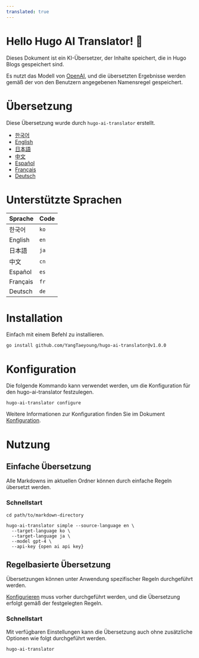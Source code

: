 ```yaml
---
translated: true
---
```

# Hello Hugo AI Translator! 👋

Dieses Dokument ist ein KI-Übersetzer, der Inhalte speichert, die in Hugo Blogs gespeichert sind.

Es nutzt das Modell von [OpenAI](https://openai.com), und die übersetzten Ergebnisse werden gemäß der von den Benutzern angegebenen Namensregel gespeichert.

# Übersetzung

Diese Übersetzung wurde durch `hugo-ai-translator` erstellt.

- [한국어](/README.md)
- [English](/README.en.md)
- [日本語](/README.ja.md)
- [中文](/README.cn.md)
- [Español](/README.es.md)
- [Français](/README.fr.md)
- [Deutsch](/README.de.md)


# Unterstützte Sprachen

| Sprache   | Code |
|-----------|------|
| 한국어      | `ko` |
| English   | `en` |
| 日本語      | `ja` |
| 中文       | `cn` |
| Español   | `es` |
| Français  | `fr` |
| Deutsch   | `de` |

# Installation

Einfach mit einem Befehl zu installieren.

```shell
go install github.com/YangTaeyoung/hugo-ai-translator@v1.0.0
```

# Konfiguration

Die folgende Kommando kann verwendet werden, um die Konfiguration für den hugo-ai-translator festzulegen.

```shell
hugo-ai-translator configure
```

Weitere Informationen zur Konfiguration finden Sie im Dokument [Konfiguration](docs/configure.de.md).

# Nutzung

## Einfache Übersetzung

Alle Markdowns im aktuellen Ordner können durch einfache Regeln übersetzt werden.

### Schnellstart

```shell
cd path/to/markdown-directory

hugo-ai-translator simple --source-language en \
  --target-language ko \
  --target-language ja \
  --model gpt-4 \
  --api-key {open ai api key}
``` 

## Regelbasierte Übersetzung

Übersetzungen können unter Anwendung spezifischer Regeln durchgeführt werden.

[Konfigurieren](docs/configure.md) muss vorher durchgeführt werden, und die Übersetzung erfolgt gemäß der festgelegten Regeln.

### Schnellstart

Mit verfügbaren Einstellungen kann die Übersetzung auch ohne zusätzliche Optionen wie folgt durchgeführt werden.

```shell
hugo-ai-translator
```